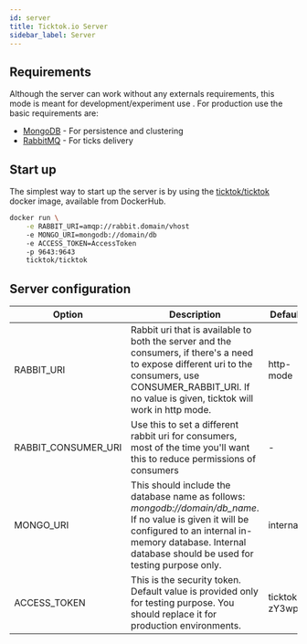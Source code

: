 ```yaml
---
id: server
title: Ticktok.io Server
sidebar_label: Server
---
```



## Requirements 
Although the server can work without any externals requirements, this mode is meant for development/experiment use
. For production use the basic requirements are:

* [MongoDB](https://www.mongodb.com/) - For persistence and clustering
* [RabbitMQ](https://www.rabbitmq.com/) - For ticks delivery 

## Start up
The simplest way to start up the server is by using the [ticktok/ticktok](https://hub.docker.com/r/ticktok/ticktok
) docker image, available from DockerHub.

```bash
docker run \
    -e RABBIT_URI=amqp://rabbit.domain/vhost
    -e MONGO_URI=mongodb://domain/db
    -e ACCESS_TOKEN=AccessToken
    -p 9643:9643
    ticktok/ticktok
```

## Server configuration
| Option | Description | Default |
|---|---|----|
| RABBIT_URI | Rabbit uri that is available to both the server and the consumers, if there's a need to expose different uri to the consumers, use CONSUMER_RABBIT_URI. If no value is given, ticktok will work in http mode.| http-mode | 
| RABBIT_CONSUMER_URI | Use this to set a different rabbit uri for consumers, most of the time you'll want this to reduce permissions of consumers | - |
| MONGO_URI | This should include the database name as follows: <i>mongodb://domain/db_name</i>. If no value is given it will be configured to an internal in-memory database. <span class="warning">Internal database should be used for testing purpose only.</span> | internal |
| ACCESS_TOKEN | This is the security token. <span class="warning">Default value is provided only for testing purpose. You should replace it for production environments. | ticktok-zY3wpR | 

